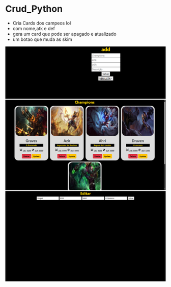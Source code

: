 # Crud_Python
- Cria Cards dos campeos lol
- com nome,atk e def
- gera um card que pode ser apagado e atualizado
- um botao que muda as skim

![adcionar](https://github.com/juliocesar06/Crud_Python/blob/main/img/Captura%20de%20Tela%20(8).png)
![listar](https://github.com/juliocesar06/Crud_Python/blob/main/img/Captura%20de%20Tela%20(5).png)
![editar](https://github.com/juliocesar06/Crud_Python/blob/main/img/Captura%20de%20Tela%20(7).png)

